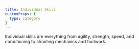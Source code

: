 ```yaml
---
title: Individual Skill
customProps: {
  type: category
}
---
```

Individual skills are everything from agility, strength, speed, and conditioning to shooting mechanics and footwork.
